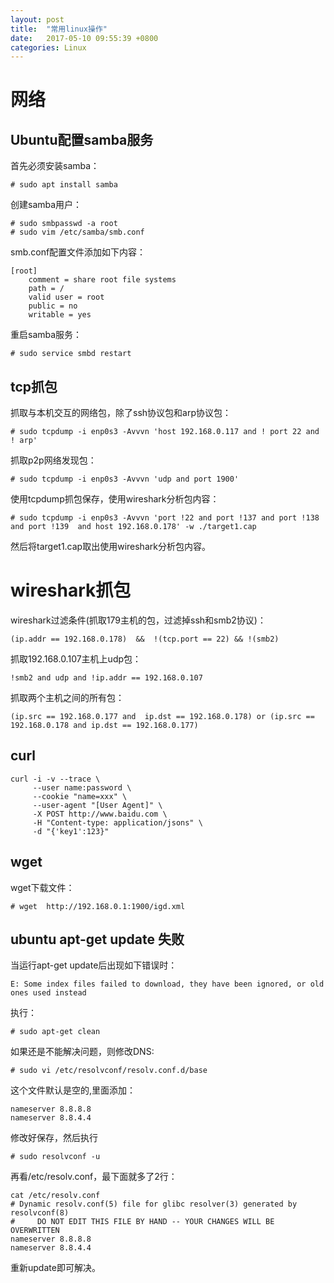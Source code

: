 ```yaml
---
layout: post
title:  "常用linux操作"
date:   2017-05-10 09:55:39 +0800
categories: Linux
---
```


# 网络

## Ubuntu配置samba服务
首先必须安装samba：
```
# sudo apt install samba
```
创建samba用户：
```
# sudo smbpasswd -a root
# sudo vim /etc/samba/smb.conf
```

smb.conf配置文件添加如下内容：

```
[root]
    comment = share root file systems
    path = /
    valid user = root
    public = no
    writable = yes
```
重启samba服务：
```
# sudo service smbd restart

```


## tcp抓包

抓取与本机交互的网络包，除了ssh协议包和arp协议包：

```
# sudo tcpdump -i enp0s3 -Avvvn 'host 192.168.0.117 and ! port 22 and ! arp'
```
抓取p2p网络发现包：
```
# sudo tcpdump -i enp0s3 -Avvvn 'udp and port 1900'
```

使用tcpdump抓包保存，使用wireshark分析包内容：
```
# sudo tcpdump -i enp0s3 -Avvvn 'port !22 and port !137 and port !138 and port !139  and host 192.168.0.178' -w ./target1.cap
```
然后将target1.cap取出使用wireshark分析包内容。

# wireshark抓包
wireshark过滤条件(抓取179主机的包，过滤掉ssh和smb2协议)：
```
(ip.addr == 192.168.0.178)  &&  !(tcp.port == 22) && !(smb2)
```

抓取192.168.0.107主机上udp包：
```
!smb2 and udp and !ip.addr == 192.168.0.107
```

抓取两个主机之间的所有包：
```
(ip.src == 192.168.0.177 and  ip.dst == 192.168.0.178) or (ip.src == 192.168.0.178 and ip.dst == 192.168.0.177)
```

## curl
```
curl -i -v --trace \
     --user name:password \
     --cookie "name=xxx" \
     --user-agent "[User Agent]" \
     -X POST http://www.baidu.com \
     -H "Content-type: application/jsons" \
     -d "{'key1':123}"
```

## wget
wget下载文件：
```
# wget  http://192.168.0.1:1900/igd.xml
```

## ubuntu apt-get update 失败
当运行apt-get update后出现如下错误时：
```
E: Some index files failed to download, they have been ignored, or old ones used instead
```
执行：
```
# sudo apt-get clean
```
如果还是不能解决问题，则修改DNS:
```
# sudo vi /etc/resolvconf/resolv.conf.d/base
```
这个文件默认是空的,里面添加：
```
nameserver 8.8.8.8
nameserver 8.8.4.4
```
修改好保存，然后执行
```
# sudo resolvconf -u
```
再看/etc/resolv.conf，最下面就多了2行：
```
cat /etc/resolv.conf
# Dynamic resolv.conf(5) file for glibc resolver(3) generated by resolvconf(8)
#     DO NOT EDIT THIS FILE BY HAND -- YOUR CHANGES WILL BE OVERWRITTEN
nameserver 8.8.8.8
nameserver 8.8.4.4
```
重新update即可解决。
